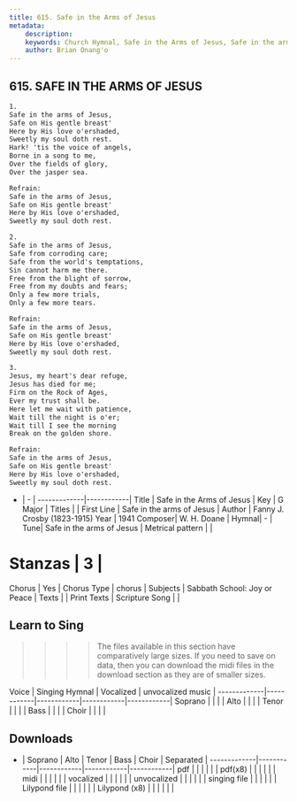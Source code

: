 ```yaml
---
title: 615. Safe in the Arms of Jesus
metadata:
    description: 
    keywords: Church Hymnal, Safe in the Arms of Jesus, Safe in the arms of Jesus, 
    author: Brian Onang'o
---
```



## 615. SAFE IN THE ARMS OF JESUS

```txt
1.
Safe in the arms of Jesus, 
Safe on His gentle breast' 
Here by His love o'ershaded, 
Sweetly my soul doth rest. 
Hark! 'tis the voice of angels, 
Borne in a song to me, 
Over the fields of glory, 
Over the jasper sea. 

Refrain:
Safe in the arms of Jesus, 
Safe on His gentle breast' 
Here by His love o'ershaded, 
Sweetly my soul doth rest. 

2.
Safe in the arms of Jesus, 
Safe from corroding care; 
Safe from the world's temptations, 
Sin cannot harm me there. 
Free from the blight of sorrow, 
Free from my doubts and fears; 
Only a few more trials, 
Only a few more tears. 

Refrain:
Safe in the arms of Jesus, 
Safe on His gentle breast' 
Here by His love o'ershaded, 
Sweetly my soul doth rest. 

3.
Jesus, my heart's dear refuge, 
Jesus has died for me; 
Firm on the Rock of Ages, 
Ever my trust shall be. 
Here let me wait with patience, 
Wait till the night is o'er; 
Wait till I see the morning 
Break on the golden shore.

Refrain:
Safe in the arms of Jesus, 
Safe on His gentle breast' 
Here by His love o'ershaded, 
Sweetly my soul doth rest. 

```

- |   -  |
-------------|------------|
Title | Safe in the Arms of Jesus |
Key | G Major |
Titles |  |
First Line | Safe in the arms of Jesus |
Author | Fanny J. Crosby (1823-1915)
Year | 1941
Composer| W. H. Doane |
Hymnal|  - |
Tune| Safe in the arms of Jesus |
Metrical pattern | |
# Stanzas | 3 |
Chorus | Yes |
Chorus Type | chorus |
Subjects | Sabbath School: Joy or Peace |
Texts |  |
Print Texts | 
Scripture Song |  |
  
## Learn to Sing

>>>> The files available in this section have comparatively large sizes. If you need to save on data, then you can download the midi files in the download section as they are of smaller sizes.

Voice |  Singing Hymnal | Vocalized | unvocalized music |
-------------|------------|------------|------------|------------|
Soprano | | | |
Alto | | | |
Tenor | | | |
Bass | | | |
Choir | | | |

## Downloads

- |  Soprano | Alto | Tenor | Bass | Choir | Separated |
-------------|------------|------------|------------|------------|
pdf | | | | | |
pdf(x8) | | | | | |
midi | | | | | |
vocalized | | | | | |
unvocalized | | | | | |
singing file | | | | | |
Lilypond file | | | | | |
Lilypond (x8) | | | | | |
  